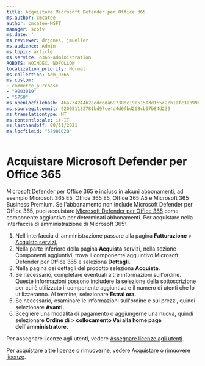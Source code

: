 ```yaml
---
title: Acquistare Microsoft Defender per Office 365
ms.author: cmcatee
author: cmcatee-MSFT
manager: scotv
ms.date: ''
ms.reviewer: drjones, jmueller
ms.audience: Admin
ms.topic: article
ms.service: o365-administration
ROBOTS: NOINDEX, NOFOLLOW
localization_priority: Normal
ms.collection: Adm_O365
ms.custom:
- commerce_purchase
- "9003019"
- "5758"
ms.openlocfilehash: 46a734244b2eedc6da69738dc19e51513d165c2cb1afc3ab99e91a856e20f674
ms.sourcegitcommit: 920051182781bd97ce4d4d6fbd268cb37b84d239
ms.translationtype: MT
ms.contentlocale: it-IT
ms.lasthandoff: 08/11/2021
ms.locfileid: "57901028"
---
```

# <a name="purchase-microsoft-defender-for-office-365"></a>Acquistare Microsoft Defender per Office 365

Microsoft Defender per Office 365 è incluso in alcuni abbonamenti, ad esempio Microsoft 365 E5, Office 365 E5, Office 365 A5 e Microsoft 365 Business Premium. Se l'abbonamento non include Microsoft Defender per Office 365, puoi acquistare [Microsoft Defender per Office 365](https://docs.microsoft.com/microsoft-365/security/office-365-security/office-365-atp) come componente aggiuntivo per determinati abbonamenti. Per acquistare nella interfaccia di amministrazione di Microsoft 365:

1. Nell'interfaccia di amministrazione passare alla pagina **Fatturazione**  >  [Acquisto servizi.](https://go.microsoft.com/fwlink/p/?linkid=868433)
2. Nella parte inferiore della pagina **Acquista** servizi, nella sezione Componenti aggiuntivi, trova Il componente aggiuntivo Microsoft Defender per Office 365 e seleziona **Dettagli.** 
3. Nella pagina dei dettagli del prodotto seleziona **Acquista**.
4. Se necessario, completare eventuali altre informazioni sull'ordine. Queste informazioni possono includere la selezione della sottoscrizione per cui è utilizzato il componente aggiuntivo e il numero di utenti che lo utilizzeranno. Al termine, selezionare **Estrai ora.**
5. Se necessario, esaminare le informazioni sull'ordine e sui prezzi, quindi selezionare **Avanti.**
6. Scegliere una modalità di pagamento o aggiungerne una nuova, quindi selezionare **Ordine di**  >  **collocamento Vai alla home page dell'amministratore.**

Per assegnare licenze agli utenti, vedere [Assegnare licenze agli utenti](https://docs.microsoft.com/microsoft-365/admin/manage/assign-licenses-to-users).

Per acquistare altre licenze o rimuoverne, vedere [Acquistare o rimuovere licenze](https://docs.microsoft.com/microsoft-365/commerce/licenses/buy-licenses#buy-or-remove-licenses-for-your-business-subscription).